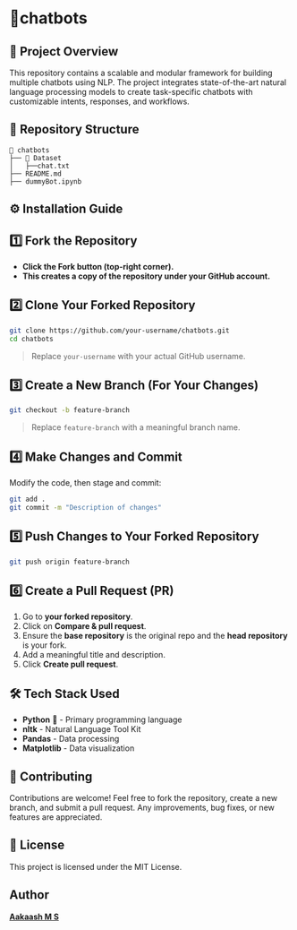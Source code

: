 # 🤖chatbots

## 📌 Project Overview
This repository contains a scalable and modular framework for building multiple chatbots using NLP. The project integrates state-of-the-art natural language processing models to create task-specific chatbots with customizable intents, responses, and workflows.

## 📂 Repository Structure
```
🤖 chatbots
├── 📂 Dataset
│   ├──chat.txt
├── README.md
├── dummyBot.ipynb

```

## ⚙️ Installation Guide

## 1️⃣ Fork the Repository
- **Click the **Fork** button (top-right corner).**
- **This creates a copy of the repository under your GitHub account.**

## 2️⃣ Clone Your Forked Repository
```sh
git clone https://github.com/your-username/chatbots.git
cd chatbots
```
> Replace `your-username` with your actual GitHub username.

## 3️⃣ Create a New Branch (For Your Changes)
```sh
git checkout -b feature-branch
```
> Replace `feature-branch` with a meaningful branch name.

## 4️⃣ Make Changes and Commit
Modify the code, then stage and commit:
```sh
git add .
git commit -m "Description of changes"
```

## 5️⃣ Push Changes to Your Forked Repository
```sh
git push origin feature-branch
```

## 6️⃣ Create a Pull Request (PR)
1. Go to **your forked repository**.
2. Click on **Compare & pull request**.
3. Ensure the **base repository** is the original repo and the **head repository** is your fork.
4. Add a meaningful title and description.
5. Click **Create pull request**.



## 🛠️ Tech Stack Used
- **Python** 🐍 - Primary programming language
- **nltk** - Natural Language Tool Kit
- **Pandas** - Data processing
- **Matplotlib** - Data visualization



## 🤝 Contributing
Contributions are welcome! Feel free to fork the repository, create a new branch, and submit a pull request. Any improvements, bug fixes, or new features are appreciated.


## 📜 License
This project is licensed under the MIT License.



## Author
[**Aakaash M S**](https://github.com/msaakaash)
